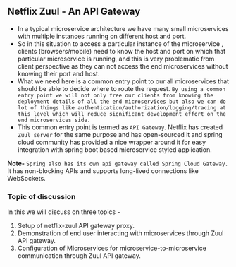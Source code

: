 ## Netflix Zuul - An API Gateway
* In a typical microservice architecture we have many small microservices with multiple instances running on different host and port. 
* So in this situation to access a particular instance of the microservice , clients (browsers/mobile) need to know the host and port on which that particular microservice is running, and this is very problematic from client perspective as they can not access the end microservices without knowing their port and host. 
* What we need here is a common entry point to our all microservices that should be able to decide where to route the request. `By using a common entry point we will not only free our clients from knowing the deployment details of all the end microservices but also we can do lot of things like authentication/authorization/logging/tracing at this level which will reduce significant development effort on the end microservices side.`
* This common entry point is termed as `API Gateway`. Netflix has created `Zuul server` for the same purpose and has open-sourced it and spring cloud community has provided a nice wrapper around it for easy integration with spring boot based microservice styled application. 

**Note-** `Spring also has its own api gateway called Spring Cloud Gateway.` It has non-blocking APIs and supports long-lived connections like WebSockets.

### Topic of discussion
In this we will discuss on three topics -
1. Setup of netflix-zuul API gateway proxy.
2. Demonstration of end user interacting with microservices through Zuul API gateway.
3. Configuration of Microservices for microservice-to-microservice communication through Zuul API gateway.

